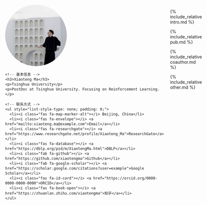 <!-- 使用 HTML 定义容器 -->
<div style="display: flex; gap: 20px;">
  <!-- 左侧部分：头像和基本信息 -->
  <div style="flex: 1;">
    <img src="https://github.com/HanlardResearch/HanlardResearch.github.io/blob/main/tx.jpg"  alt="Your Profile Picture" width="200" height="200" style="border-radius: 50%;">

    <!-- 基本信息 -->
    <h3>Xiaoteng Ma</h3>
    <p>Tsinghua University</p>
    <p>PostDoc at Tsinghua University. Focusing on Reinforcement Learning.</p>

    <!-- 联系方式 -->
    <ul style="list-style-type: none; padding: 0;">
      <li><i class="fas fa-map-marker-alt"></i> Beijing, China</li>
      <li><i class="fas fa-envelope"></i> <a href="mailto:xiaoteng.ma@example.com">Email</a></li>
      <li><i class="fas fa-researchgate"></i> <a href="https://www.researchgate.net/profile/Xiaoteng_Ma">ResearchGate</a></li> 
      <li><i class="fas fa-database"></i> <a href="https://dblp.org/pid/m/XiaotengMa.html">DBLP</a></li> 
      <li><i class="fab fa-github"></i> <a href="https://github.com/xiaotengma">Github</a></li> 
      <li><i class="fab fa-google-scholar"></i> <a href="https://scholar.google.com/citations?user=example">Google Scholar</a></li>
      <li><i class="fas fa-id-card"></i> <a href="https://orcid.org/0000-0000-0000-0000">ORCID</a></li>
      <li><i class="fas fa-book-open"></i> <a href="https://zhuanlan.zhihu.com/xiaotengma">知乎</a></li>
    </ul>
  </div>

  <!-- 右侧部分：自我介绍和论文列表 -->
  <div style="flex: 2;">

  {% include_relative intro.md %}
  
  {% include_relative pub.md %}
  
  {% include_relative coauthor.md %}
  
  {% include_relative other.md %}
